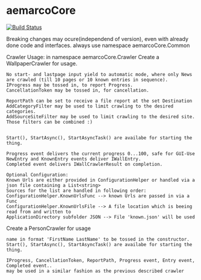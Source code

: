 # aemarcoCore

[![Build Status](https://dev.azure.com/aemarco/aemarcoCentral/_apis/build/status/aemarco.aemarcoCore?branchName=master)](https://dev.azure.com/aemarco/aemarcoCentral/_build/latest?definitionId=9&branchName=master)


Breaking changes may ocure(independend of version), even with already done code and interfaces.
always use namespace aemarcoCore.Common

Crawler Usage:
in namespace aemarcoCore.Crawler
Create a WallpaperCrawler for usage.

	No start- and lastpage input yield to automatic mode, where only News are crawled (till 10 pages or 10 known entries in sequence).
	IProgress may be tossed in, to report Progress.
	CancellationToken may be tossed in, for cancellation.

	ReportPath can be set to receive a file report at the set Destination
	AddCategoryFilter may be used to limit crawling to the desired categories.
	AddSourceSiteFilter may be used to limit crawling to the desired site.
	Those filters can be combined :)


	Start(), StartAsync(), StartAsyncTask() are availabe for starting the thing.

	Progress event delivers the current progress 0...100, safe for GUI-Use
	NewEntry and KnownEntry events deliver IWallEntry.
	Completed event delivers IWallCrawlerResult on completion.
	
	Optional Configuration:
	Known Urls are either provided in ConfigurationHelper or handled via a json file containing a List<string>
	Sources for the list are handled in following order:
	ConfigurationHelper.KnownUrlsFunc --> known Urls are passed in via a Func
	ConfigurationHelper.KnownUrlsFile --> A file location which is beeing read from and written to	
	ApplicationDirectory subfolder JSON --> File 'known.json' will be used


Create a PersonCrawler for usage

	name in format 'FirstName LastName' to be tossed in the constructor.
	Start(), StartAsync(), StartAsyncTask() are availabe for starting the thing.

	IProgress, CancellationToken, ReportPath, Progress event, Entry event, Completed event..
	may be used in a similar fashion as the previous described crawler



